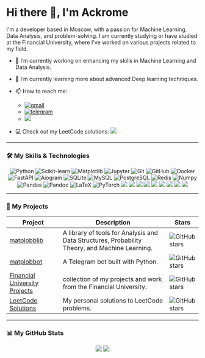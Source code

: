 # Hi there 👋, I'm Ackrome

I'm a developer based in Moscow, with a passion for Machine Learning, Data Analysis, and problem-solving. I am currently studying or have studied at the Financial University, where I've worked on various projects related to my field.

- 🔭 I’m currently working on enhancing my skills in Machine Learning and Data Analysis.
- 🌱 I’m currently learning more about advanced Deep learning techniques.
- 📫 How to reach me:
    * <a href="mailto:ackrome.developer@gmail.com"><img src="https://img.shields.io/badge/Gmail-D14836?style=for-the-badge&logo=gmail&logoColor=white" alt="gmail" ref="mailto:ivansergeyevicht@gmail.com"></a>
    * <a href="https://t.me/Ackrome"><img src="https://img.shields.io/badge/Telegram-2CA5E0?style=for-the-badge&logo=telegram&logoColor=white" alt="telegram"></a>
    * <a href="https://vk.me/ackrome"><img src="https://img.shields.io/badge/вконтакте-%232E87FB.svg?&style=for-the-badge&logo=vk&logoColor=white"></a>
    
- 💻 Check out my LeetCode solutions: <a href="https://leetcode.com/u/Ackrome_/"><img src="https://img.shields.io/badge/-LeetCode-FFA116?style=for-the-badge&logo=LeetCode&logoColor=black"></a>

---

### 🛠️ My Skills & Technologies

<div align="center">
  <img src="https://img.shields.io/badge/Python-3776AB?style=for-the-badge&logo=python&logoColor=white" alt="Python" />
  <img src="https://img.shields.io/badge/scikit--learn-%23F7931E.svg?style=for-the-badge&logo=scikit-learn&logoColor=white" alt="Scikit-learn" />
  <img src="https://img.shields.io/badge/Matplotlib-%23ffffff.svg?style=for-the-badge&logo=Matplotlib&logoColor=black" alt="Matplotlib" />
  <img src="https://img.shields.io/badge/Jupyter-F37626?style=for-the-badge&logo=jupyter&logoColor=white" alt="Jupyter" />
  <img src="https://img.shields.io/badge/Git-F05032?style=for-the-badge&logo=git&logoColor=white" alt="Git" />
  <img src="https://img.shields.io/badge/GitHub-181717?style=for-the-badge&logo=github&logoColor=white" alt="GitHub" />
  <img src="https://img.shields.io/badge/Docker-2496ED?style=for-the-badge&logo=docker&logoColor=white" alt="Docker">
  <img src="https://img.shields.io/badge/FastAPI-009688?style=for-the-badge&logo=fastapi&logoColor=white" alt="FastAPI">
  <img src="https://img.shields.io/badge/Aiogram-2CA5E0?style=for-the-badge&logo=telegram&logoColor=white" alt="Aiogram">
  <img src="https://img.shields.io/badge/SQLite-003B57?style=for-the-badge&logo=sqlite&logoColor=white" alt="SQLite">
  <img src="https://img.shields.io/badge/MySQL-005C84?style=for-the-badge&logo=mysql&logoColor=white" alt="MySQL">
  <img src="https://img.shields.io/badge/PostgreSQL-316192?style=for-the-badge&logo=postgresql&logoColor=white" alt="PostgreSQL">
  <img src="https://img.shields.io/badge/redis-%23DD0031.svg?&style=for-the-badge&logo=redis&logoColor=white" alt="Redis">
  <img src="https://img.shields.io/badge/Numpy-013243?style=for-the-badge&logo=numpy&logoColor=white" alt="Numpy">
  <img src="https://img.shields.io/badge/Pandas-150458?style=for-the-badge&logo=pandas&logoColor=white" alt="Pandas">
  <img src="https://img.shields.io/badge/Pandoc-5A5A5A?style=for-the-badge&logo=pandoc&logoColor=white" alt="Pandoc">
  <img src="https://img.shields.io/badge/LaTeX-008080?style=for-the-badge&logo=latex&logoColor=white" alt="LaTeX">
  <img src="https://img.shields.io/badge/PyTorch-EE4C2C?style=for-the-badge&logo=pytorch&logoColor=white" alt="PyTorch">
  <img src="https://img.shields.io/badge/Weights_&_Biases-FFBE00?style=for-the-badge&logo=WeightsAndBiases&logoColor=white">
  <img src="    https://img.shields.io/badge/GitHub_Actions-2088FF?style=for-the-badge&logo=github-actions&logoColor=white">
  <img src="https://img.shields.io/badge/conda-342B029.svg?&style=for-the-badge&logo=anaconda&logoColor=white">
  <img src="https://img.shields.io/badge/pypi-3775A9?style=for-the-badge&logo=pypi&logoColor=white">
  <img src="https://img.shields.io/badge/Pydantic-E92063?style=for-the-badge&logo=Pydantic&logoColor=white">
  <img src="https://img.shields.io/badge/Playwright-45ba4b?style=for-the-badge&logo=Playwright&logoColor=white">
  <img src="https://img.shields.io/badge/SciPy-654FF0?style=for-the-badge&logo=SciPy&logoColor=white">
  <img src="https://img.shields.io/badge/Scratch-4D97FF?style=for-the-badge&logo=Scratch&logoColor=white">
  <img src="https://img.shields.io/badge/Proxmox-E57000?style=for-the-badge&logo=proxmox&logoColor=white">
</div>


---

### 🚀 My Projects

| Project | Description | Stars |
|---|---|---|
| [matplobblib](https://github.com/Ackrome/matplobblib) | A library of tools for Analysis and Data Structures, Probability Theory, and Machine Learning. | ![GitHub stars](https://img.shields.io/github/stars/Ackrome/matplobblib?style=social) |
| [matplobbot](https://github.com/Ackrome/matplobbot) | A Telegram bot built with Python. | ![GitHub stars](https://img.shields.io/github/stars/Ackrome/matplobbot?style=social) |
| [Financial University Projects](https://github.com/Ackrome/FU)  |collection of my projects and work from the Financial University. | ![GitHub stars](https://img.shields.io/github/stars/Ackrome/FU?style=social) |
| [LeetCode Solutions](https://github.com/Ackrome/leetcode-solutions) | My personal solutions to LeetCode problems. | ![GitHub stars](https://img.shields.io/github/stars/Ackrome/leetcode-solutions?style=social) |

---

### 📊 My GitHub Stats

<div align="center">
 <img src="https://github-readme-stats.vercel.app/api?username=Ackrome&show_icons=true&theme=gotham">
 <a href="https://leetcode.com/Ackrome_/">
  <img src="https://leetcard.jacoblin.cool/Ackrome_?theme=dark&ext=heatmap&border=2">
 </a>
</div>

